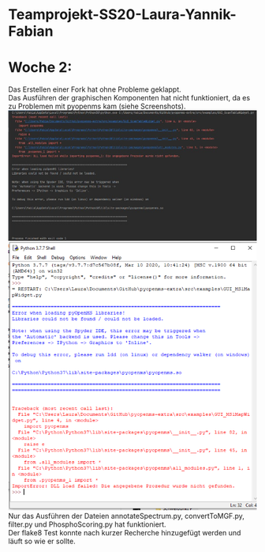 # Teamprojekt-SS20-Laura-Yannik-Fabian

# Woche 2:
Das Erstellen einer Fork hat ohne Probleme geklappt. <br>
Das Ausführen der graphischen Komponenten hat nicht funktioniert, da es zu Problemen mit pyopenms kam (siehe Screenshots). <br>
![Fehlermeldung1](https://raw.githubusercontent.com/Fabian1567/Teamprojekt-SS20-Laura-Yannik-Fabian/master/Fehlermeldung.PNG.jpg) <br>
![Fehlermeldung2](https://raw.githubusercontent.com/Fabian1567/Teamprojekt-SS20-Laura-Yannik-Fabian/master/FehlerGUIMapWidget.png) <br>
Nur das Ausführen der Dateien annotateSpectrum.py, convertToMGF.py, filter.py und PhosphoScoring.py hat funktioniert.<br>
Der flake8 Test konnte nach kurzer Recherche hinzugefügt werden und läuft so wie er sollte.
